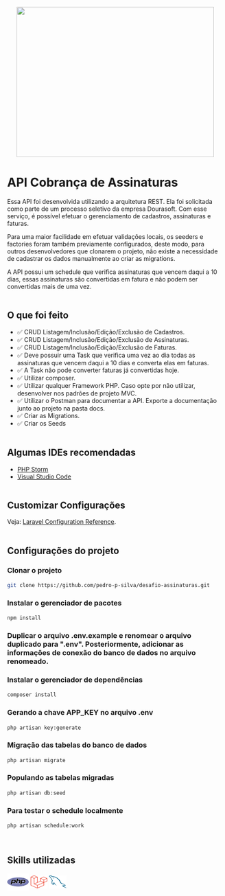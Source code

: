 <p align="center">
  <img width="460" height="350" src="https://pedropsilva.com.br/images/portfolio/projects/project_two.png">
</p>

# API Cobrança de Assinaturas

Essa API foi desenvolvida utilizando a arquitetura REST. Ela foi solicitada como parte de um processo seletivo da empresa Dourasoft. Com esse serviço, é possível efetuar o gerenciamento de cadastros, assinaturas e faturas.<br>

Para uma maior facilidade em efetuar validações locais, os seeders e factories foram também previamente configurados, deste modo, para outros desenvolvedores que clonarem o projeto, não existe a necessidade de cadastrar os dados manualmente ao criar as migrations.

A API possui um schedule que verifica assinaturas que vencem daqui a 10 dias, essas assinaturas são convertidas em fatura e não podem ser convertidas mais de uma vez.<br><br>

## O que foi feito
- ✅ CRUD Listagem/Inclusão/Edição/Exclusão de Cadastros.
- ✅ CRUD Listagem/Inclusão/Edição/Exclusão de Assinaturas.
- ✅ CRUD Listagem/Inclusão/Edição/Exclusão de Faturas.
- ✅ Deve possuir uma Task que verifica uma vez ao dia todas as assinaturas que vencem daqui a 10 dias e converta elas em faturas.
- ✅ A Task não pode converter faturas já convertidas hoje.
- ✅ Utilizar composer.
- ✅ Utilizar qualquer Framework PHP. Caso opte por não utilizar, desenvolver nos padrões de projeto MVC.
- ✅ Utilizar o Postman para documentar a API. Exporte a documentação junto ao projeto na pasta docs.
- ✅ Criar as Migrations.
- ✅ Criar os Seeds<br><br>


## Algumas IDEs recomendadas

* [PHP Storm](https://www.jetbrains.com/pt-br/phpstorm/)
* [Visual Studio Code](https://code.visualstudio.com/)<br><br>

## Customizar Configurações

Veja: [Laravel Configuration Reference](https://laravel.com/docs/11.x/configuration).<br><br>

## Configurações do projeto

### Clonar o projeto
```sh
git clone https://github.com/pedro-p-silva/desafio-assinaturas.git
```

### Instalar o gerenciador de pacotes

```sh
npm install
```

### Duplicar o arquivo .env.example e renomear o arquivo duplicado para ".env". Posteriormente, adicionar as informações de conexão do banco de dados no arquivo renomeado.<br>

### Instalar o gerenciador de dependências

```sh
composer install
```

### Gerando a chave APP_KEY no arquivo .env

```sh
php artisan key:generate
```

### Migração das tabelas do banco de dados

```sh
php artisan migrate
```

### Populando as tabelas migradas

```sh
php artisan db:seed
```

### Para testar o schedule localmente

```sh
php artisan schedule:work
```
<br>

## Skills utilizadas
<div style="display: inline_block">
  <img align="center" title="PHP" alt="Pedro-PHP" height="40" width="50" src="https://raw.githubusercontent.com/devicons/devicon/master/icons/php/php-original.svg">
  <img align="center" title="Laravel" alt="Pedro-Laravel" height="30" width="40" src="https://raw.githubusercontent.com/devicons/devicon/master/icons/laravel/laravel-original.svg">
  <img align="center" title="MySQL" alt="Pedro-Mysql" height="30" width="40" src="https://raw.githubusercontent.com/devicons/devicon/master/icons/mysql/mysql-original.svg">
</div>
